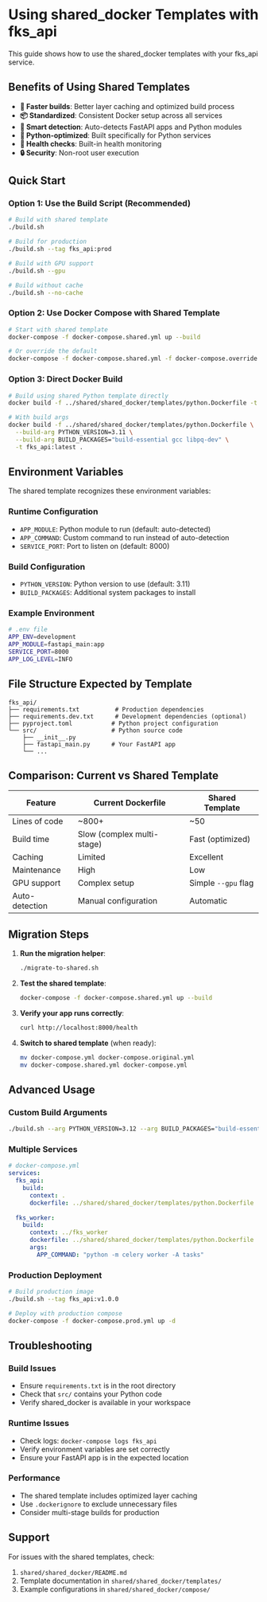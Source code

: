 # Using shared_docker Templates with fks_api

This guide shows how to use the shared_docker templates with your fks_api service.

## Benefits of Using Shared Templates

- **🚀 Faster builds**: Better layer caching and optimized build process
- **📦 Standardized**: Consistent Docker setup across all services  
- **🔧 Smart detection**: Auto-detects FastAPI apps and Python modules
- **🐍 Python-optimized**: Built specifically for Python services
- **🏥 Health checks**: Built-in health monitoring
- **🔒 Security**: Non-root user execution

## Quick Start

### Option 1: Use the Build Script (Recommended)
```bash
# Build with shared template
./build.sh

# Build for production
./build.sh --tag fks_api:prod

# Build with GPU support
./build.sh --gpu

# Build without cache
./build.sh --no-cache
```

### Option 2: Use Docker Compose with Shared Template
```bash
# Start with shared template
docker-compose -f docker-compose.shared.yml up --build

# Or override the default
docker-compose -f docker-compose.shared.yml -f docker-compose.override.yml up
```

### Option 3: Direct Docker Build
```bash
# Build using shared Python template directly
docker build -f ../shared/shared_docker/templates/python.Dockerfile -t fks_api:latest .

# With build args
docker build -f ../shared/shared_docker/templates/python.Dockerfile \
  --build-arg PYTHON_VERSION=3.11 \
  --build-arg BUILD_PACKAGES="build-essential gcc libpq-dev" \
  -t fks_api:latest .
```

## Environment Variables

The shared template recognizes these environment variables:

### Runtime Configuration
- `APP_MODULE`: Python module to run (default: auto-detected)
- `APP_COMMAND`: Custom command to run instead of auto-detection
- `SERVICE_PORT`: Port to listen on (default: 8000)

### Build Configuration
- `PYTHON_VERSION`: Python version to use (default: 3.11)
- `BUILD_PACKAGES`: Additional system packages to install

### Example Environment
```bash
# .env file
APP_ENV=development
APP_MODULE=fastapi_main:app
SERVICE_PORT=8000
APP_LOG_LEVEL=INFO
```

## File Structure Expected by Template

```
fks_api/
├── requirements.txt          # Production dependencies
├── requirements.dev.txt      # Development dependencies (optional)
├── pyproject.toml           # Python project configuration
└── src/                     # Python source code
    ├── __init__.py
    ├── fastapi_main.py      # Your FastAPI app
    └── ...
```

## Comparison: Current vs Shared Template

| Feature | Current Dockerfile | Shared Template |
|---------|-------------------|-----------------|
| Lines of code | ~800+ | ~50 |
| Build time | Slow (complex multi-stage) | Fast (optimized) |
| Caching | Limited | Excellent |
| Maintenance | High | Low |
| GPU support | Complex setup | Simple `--gpu` flag |
| Auto-detection | Manual configuration | Automatic |

## Migration Steps

1. **Run the migration helper**:
   ```bash
   ./migrate-to-shared.sh
   ```

2. **Test the shared template**:
   ```bash
   docker-compose -f docker-compose.shared.yml up --build
   ```

3. **Verify your app runs correctly**:
   ```bash
   curl http://localhost:8000/health
   ```

4. **Switch to shared template** (when ready):
   ```bash
   mv docker-compose.yml docker-compose.original.yml
   mv docker-compose.shared.yml docker-compose.yml
   ```

## Advanced Usage

### Custom Build Arguments
```bash
./build.sh --arg PYTHON_VERSION=3.12 --arg BUILD_PACKAGES="build-essential gcc libpq-dev redis-tools"
```

### Multiple Services
```yaml
# docker-compose.yml
services:
  fks_api:
    build:
      context: .
      dockerfile: ../shared/shared_docker/templates/python.Dockerfile
  
  fks_worker:
    build:
      context: ../fks_worker
      dockerfile: ../shared/shared_docker/templates/python.Dockerfile
      args:
        APP_COMMAND: "python -m celery worker -A tasks"
```

### Production Deployment
```bash
# Build production image
./build.sh --tag fks_api:v1.0.0

# Deploy with production compose
docker-compose -f docker-compose.prod.yml up -d
```

## Troubleshooting

### Build Issues
- Ensure `requirements.txt` is in the root directory
- Check that `src/` contains your Python code
- Verify shared_docker is available in your workspace

### Runtime Issues
- Check logs: `docker-compose logs fks_api`
- Verify environment variables are set correctly
- Ensure your FastAPI app is in the expected location

### Performance
- The shared template includes optimized layer caching
- Use `.dockerignore` to exclude unnecessary files
- Consider multi-stage builds for production

## Support

For issues with the shared templates, check:
1. `shared/shared_docker/README.md`
2. Template documentation in `shared/shared_docker/templates/`
3. Example configurations in `shared/shared_docker/compose/`
